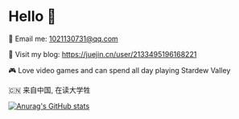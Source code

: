 # Hello 👋
📧 Email me: 1021130731@qq.com

📌 Visit my blog: https://juejin.cn/user/2133495196168221

🎮 Love video games and can spend all day playing Stardew Valley

🇨🇳 来自中国, 在读大学牲

[![Anurag's GitHub stats](https://github-readme-stats.vercel.app/api?username=Sun-HR02&theme=tokyonight)](https://github.com/anuraghazra/github-readme-stats)
